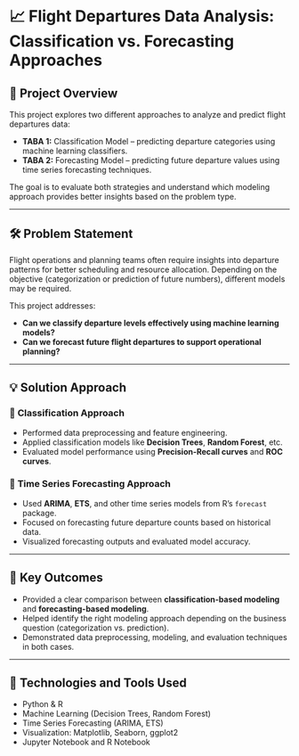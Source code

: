# 📈 Flight Departures Data Analysis: Classification vs. Forecasting Approaches

## 🛫 Project Overview
This project explores two different approaches to analyze and predict flight departures data:

- **TABA 1:** Classification Model – predicting departure categories using machine learning classifiers.
- **TABA 2:** Forecasting Model – predicting future departure values using time series forecasting techniques.

The goal is to evaluate both strategies and understand which modeling approach provides better insights based on the problem type.

---

## 🛠️ Problem Statement
Flight operations and planning teams often require insights into departure patterns for better scheduling and resource allocation. Depending on the objective (categorization or prediction of future numbers), different models may be required.

This project addresses:
- **Can we classify departure levels effectively using machine learning models?**
- **Can we forecast future flight departures to support operational planning?**

---

## 💡 Solution Approach

### 🔹 **Classification Approach**
- Performed data preprocessing and feature engineering.
- Applied classification models like **Decision Trees**, **Random Forest**, etc.
- Evaluated model performance using **Precision-Recall curves** and **ROC curves**.

### 🔸 **Time Series Forecasting Approach**
- Used **ARIMA**, **ETS**, and other time series models from R’s `forecast` package.
- Focused on forecasting future departure counts based on historical data.
- Visualized forecasting outputs and evaluated model accuracy.

---

## 🎯 Key Outcomes
- Provided a clear comparison between **classification-based modeling** and **forecasting-based modeling**.
- Helped identify the right modeling approach depending on the business question (categorization vs. prediction).
- Demonstrated data preprocessing, modeling, and evaluation techniques in both cases.

---

## 📂 Technologies and Tools Used
- Python & R  
- Machine Learning (Decision Trees, Random Forest)  
- Time Series Forecasting (ARIMA, ETS)  
- Visualization: Matplotlib, Seaborn, ggplot2  
- Jupyter Notebook and R Notebook


